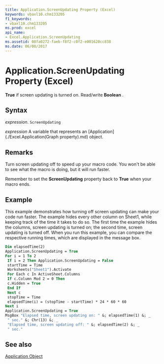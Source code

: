 ```yaml
---
title: Application.ScreenUpdating Property (Excel)
keywords: vbaxl10.chm133205
f1_keywords:
- vbaxl10.chm133205
ms.prod: excel
api_name:
- Excel.Application.ScreenUpdating
ms.assetid: 08fa0272-faeb-f8f2-c0f2-e001620cc838
ms.date: 06/08/2017
---
```



# Application.ScreenUpdating Property (Excel)

 **True** if screen updating is turned on. Read/write **Boolean** .


## Syntax

 _expression_. `ScreenUpdating`

 _expression_ A variable that represents an [Application](./Excel.Application(Graph property).md) object.


## Remarks

Turn screen updating off to speed up your macro code. You won't be able to see what the macro is doing, but it will run faster.

Remember to set the  **ScreenUpdating** property back to **True** when your macro ends.


## Example

This example demonstrates how turning off screen updating can make your code run faster. The example hides every other column on Sheet1, while keeping track of the time it takes to do so. The first time the example hides the columns, screen updating is turned on; the second time, screen updating is turned off. When you run this example, you can compare the respective running times, which are displayed in the message box.


```vb
Dim elapsedTime(2) 
Application.ScreenUpdating = True 
For i = 1 To 2 
 If i = 2 Then Application.ScreenUpdating = False 
 startTime = Time 
 Worksheets("Sheet1").Activate 
 For Each c In ActiveSheet.Columns 
 If c.Column Mod 2 = 0 Then 
 c.Hidden = True 
 End If 
 Next c 
 stopTime = Time 
 elapsedTime(i) = (stopTime - startTime) * 24 * 60 * 60 
Next i 
Application.ScreenUpdating = True 
MsgBox "Elapsed time, screen updating on: " &; elapsedTime(1) &; _ 
 " sec." &; Chr(13) &; _ 
 "Elapsed time, screen updating off: " &; elapsedTime(2) &; _ 
 " sec."
```


## See also


[Application Object](Excel.Application(object).md)

